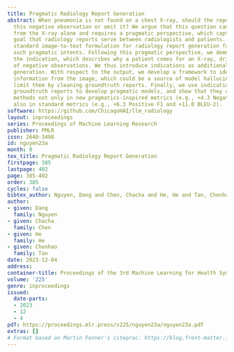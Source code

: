 ```yaml
---
title: Pragmatic Radiology Report Generation
abstract: When pneumonia is not found on a chest X-ray, should the report describe
  this negative observation or omit it? We argue that this question cannot be answered
  from the X-ray alone and requires a pragmatic perspective, which captures the communicative
  goal that radiology reports serve between radiologists and patients. However, the
  standard image-to-text formulation for radiology report generation fails to incorporate
  such pragmatic intents. Following this pragmatic perspective, we demonstrate that
  the indication, which describes why a patient comes for an X-ray, drives the mentions
  of negative observations. We thus introduce indications as additional input to report
  generation. With respect to the output, we develop a framework to identify uninferable
  information from the image, which could be a source of model hallucinations, and
  limit them by cleaning groundtruth reports. Finally, we use indications and cleaned
  groundtruth reports to develop pragmatic models, and show that they outperform existing
  methods not only in new pragmatics-inspired metrics (e.g., +4.3 Negative F1) but
  also in standard metrics (e.g., +6.3 Positive F1 and +11.0 BLEU-2).
software: https://github.com/ChicagoHAI/llm_radiology
layout: inproceedings
series: Proceedings of Machine Learning Research
publisher: PMLR
issn: 2640-3498
id: nguyen23a
month: 0
tex_title: Pragmatic Radiology Report Generation
firstpage: 385
lastpage: 402
page: 385-402
order: 385
cycles: false
bibtex_author: Nguyen, Dang and Chen, Chacha and He, He and Tan, Chenhao
author:
- given: Dang
  family: Nguyen
- given: Chacha
  family: Chen
- given: He
  family: He
- given: Chenhao
  family: Tan
date: 2023-12-04
address: 
container-title: Proceedings of the 3rd Machine Learning for Health Symposium
volume: '225'
genre: inproceedings
issued:
  date-parts:
  - 2023
  - 12
  - 4
pdf: https://proceedings.mlr.press/v225/nguyen23a/nguyen23a.pdf
extras: []
# Format based on Martin Fenner's citeproc: https://blog.front-matter.io/posts/citeproc-yaml-for-bibliographies/
---
```


